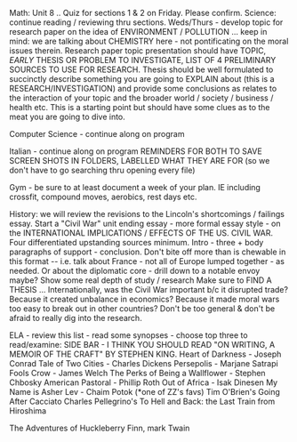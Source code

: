 Math: 
Unit 8 .. Quiz for sections 1 & 2 on Friday. Please confirm. 
Science: continue reading / reviewing thru sections. 
Weds/Thurs - develop topic for research paper on the idea of ENVIRONMENT / POLLUTION ... keep in mind: we are talking about CHEMISTRY  here - not pontificating on the  moral issues therein.  Research paper topic presentation should have TOPIC, *EARLY* THESIS OR PROBLEM TO INVESTIGATE, LIST OF 4 PRELIMINARY SOURCES TO USE FOR RESEARCH.  Thesis should be well formulated to succinctly describe something you are going to EXPLAIN about (this is a RESEARCH/INVESTIGATION) and provide some conclusions as relates to the interaction of your topic and the broader world / society / business / health etc. 
This is a starting point but should have some clues as to the meat you are going to dive into. 

 Computer Science - continue along on program

Italian - continue along on program REMINDERS FOR BOTH TO SAVE SCREEN SHOTS IN FOLDERS, LABELLED WHAT THEY ARE FOR (so we don't have to go searching thru opening every file) 

Gym - be sure to at least document a week of your plan. IE including crossfit, compound moves, aerobics, rest days etc. 

History:  we will review the revisions to the Lincoln's shortcomings / failings essay. 
Start a "Civil War" unit ending essay - more formal essay style - on the INTERNATIONAL IMPLICATIONS / EFFECTS OF THE US. CIVIL WAR.  Four differentiated upstanding sources minimum. Intro - three + body paragraphs of support - conclusion. 
Don't bite off more than is chewable in this format -- i.e. talk about France - not all of Europe lumped together - as needed.  Or about the diplomatic core - drill down to a notable envoy maybe? Show some real depth of study / research 
Make sure to FIND A THESIS ... Internationally, was the Civil War important b/c it disrupted trade? Because it created unbalance in economics? Because it made moral wars too easy to break out in other countries? Don't be too general & don't be afraid to really dig into the research. 

ELA - review this list - read some synopses - choose top three to read/examine: 
SIDE BAR - I THINK YOU SHOULD READ "ON WRITING, A MEMOIR OF THE CRAFT" BY STEPHEN KING.
Heart of Darkness - Joseph Conrad
Tale of Two Cities - Charles Dickens
Persepolis - Marjane Satrapi
Fools Crow - James Welch
The Perks of Being a Wallflower - Stephen Chbosky
American Pastoral - Phillip Roth 
Out of Africa - Isak Dinesen 
My Name is Asher Lev - Chaim Potok (*one of ZZ's favs)
Tim O'Brien's Going After Cacciato
Charles Pellegrino's To Hell and Back: the Last Train from Hiroshima

The Adventures of Huckleberry Finn, mark Twain
